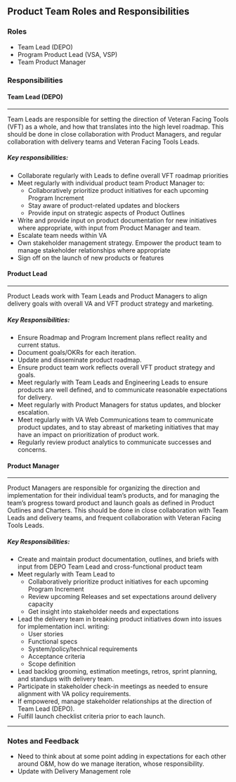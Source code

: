 ## Product Team Roles and Responsibilities

### Roles 
- Team Lead (DEPO)
- Program Product Lead (VSA, VSP)
- Team Product Manager  

### Responsibilities

####  Team Lead (DEPO)

---

Team Leads are responsible for setting the direction of Veteran Facing Tools (VFT) as a whole, and how that translates into the high level roadmap. This should be done in close collaboration with Product Managers, and regular collaboration with delivery teams and Veteran Facing Tools Leads.

##### Key responsibilities:

- Collaborate regularly with Leads to define overall VFT roadmap priorities
- Meet regularly with individual product team Product Manager to:
  - Collaboratively prioritize product initiatives for each upcoming Program Increment
  - Stay aware of product-related updates and blockers
  - Provide input on strategic aspects of Product Outlines
- Write and provide input on product documentation for new initiatives where appropriate, with input from Product Manager and team.
- Escalate team needs within VA
- Own stakeholder management strategy. Empower the product team to manage stakeholder relationships where appropriate
- Sign off on the launch of new products or features
 
#### Product Lead  
---
Product Leads work with Team Leads and Product Managers to align delivery goals with overall VA and VFT product strategy and marketing.

##### Key Responsibilities:

- Ensure Roadmap and Program Increment plans reflect reality and current status.
- Document goals/OKRs for each iteration.
- Update and disseminate product roadmap.
- Ensure product team work reflects overall VFT product strategy and goals.
- Meet regularly with Team Leads and Engineering Leads to ensure products are well defined, and to communicate reasonable expectations for delivery.
- Meet regularly with Product Managers for status updates, and blocker escalation.
- Meet regularly with VA Web Communications team to communicate product updates, and to stay abreast of marketing initiatives that may have an impact on prioritization of product work.
- Regularly review product analytics to communicate successes and concerns.

#### Product Manager  
---
Product Managers are responsible for organizing the direction and implementation for their individual team’s products, and for managing the team’s progress toward product and launch goals as defined in Product Outlines and Charters. This should be done in close collaboration with Team Leads and delivery teams, and frequent collaboration with Veteran Facing Tools Leads.

##### Key Responsibilities:

- Create and maintain product documentation, outlines, and briefs with input from DEPO Team Lead and cross-functional product team
- Meet regularly with Team Lead to
  - Collaboratively prioritize product initiatives for each upcoming Program Increment
  - Review upcoming Releases and set expectations around delivery capacity
  - Get insight into stakeholder needs and expectations
- Lead the delivery team in breaking product initiatives down into issues for implementation incl. writing:
  - User stories
  - Functional specs
  - System/policy/technical requirements
  - Acceptance criteria
  - Scope definition
- Lead backlog grooming, estimation meetings, retros, sprint planning, and standups with delivery team.
- Participate in stakeholder check-in meetings as needed to ensure alignment with VA policy requirements.
- If empowered, manage stakeholder relationships at the direction of Team Lead (DEPO). 
- Fulfill launch checklist criteria prior to each launch.
---

### Notes and Feedback

- Need to think about at some point adding in expectations for each other around O&M, how do we manage iteration, whose responsibility.
- Update with Delivery Management role
